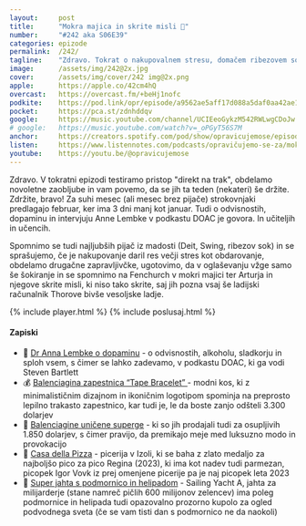 ```yaml
---
layout: 	post
title:  	"Mokra majica in skrite misli 💭"
number: 	"#242 aka S06E39"
categories:	epizode
permalink:	/242/
tagline: 	"Zdravo. Tokrat o nakupovalnem stresu, domačem ribezovem soku, učiteljih in učencih, šokantnem oglaševanju in mokri majici, ki jo nosi Fenchurch." 
image:		/assets/img/242@2x.jpg
cover:		/assets/img/cover/242 img@2x.png
apple:		https://apple.co/42cm4hQ
overcast:	https://overcast.fm/+beHj1nofc
podkite:	https://pod.link/opr/episode/a9562ae5aff17d088a5daf0aa42ae15a
pocket:		https://pca.st/zdnhddqv
google:		https://music.youtube.com/channel/UCIEeoGykzM542RWLwgCDoJw
# google:	https://music.youtube.com/watch?v=_oPGyT56S7M
anchor:		https://creators.spotify.com/pod/show/opravicujemose/episodes/Mokra-majica-in-skrite-misli-e2tdctr
listen:		https://www.listennotes.com/podcasts/opravičujemo-se-za/mokra-majica-in-skrite-misli-Xdcf8ePCMlQ/embed/
youtube:	https://youtu.be/@opravicujemose
---
```


Zdravo. V tokratni epizodi testiramo pristop "direkt na trak", obdelamo novoletne zaobljube in vam povemo, da se jih ta teden (nekateri) še držite. Zdržite, bravo! Za suhi mesec (ali mesec brez pijače) strokovnjaki predlagajo februar, ker ima 3 dni manj kot januar. Tudi o odvisnostih, dopaminu in intervjuju Anne Lembke v podkastu DOAC je govora. In učiteljih in učencih. 

Spomnimo se tudi najljubših pijač iz madosti (Deit, Swing, ribezov sok) in se sprašujemo, če je nakupovanje daril res večji stres kot obdarovanje, obdelamo drugačne zapravljivčke, ugotovimo, da v oglaševanju vžge samo še šokiranje in se spomnimo na Fenchurch v mokri majici ter Arturja in njegove skrite misli, ki niso tako skrite, saj jih pozna vsaj še ladijski računalnik Thorove bivše vesoljske ladje. 

{% include player.html %}
{% include poslusaj.html %}

<!--break-->

#### Zapiski

- 🧠 [Dr Anna Lembke o dopaminu](https://www.youtube.com/watch?v=R6xbXOp7wDA) - o odvisnostih, alkoholu, sladkorju in sploh vsem, s čimer se lahko zadevamo, v podkastu DOAC, ki ga vodi Steven Bartlett 
- 💰 [Balenciagina zapestnica “Tape Bracelet” ](https://www.highsnobiety.com/p/balenciaga-tape-bracelet/) - modni kos, ki z minimalističnim dizajnom in ikoničnim logotipom spominja na preprosto lepilno trakasto zapestnico, kar tudi je, le da boste zanjo odšteli 3.300 dolarjev 
- 👟 [Balenciagine uničene superge](https://edition.cnn.com/style/article/balenciaga-destroyed-sneakers-intl-scli/index.html) - ki so jih prodajali tudi za osupljivih 1.850 dolarjev, s čimer pravijo, da premikajo meje med luksuzno modo in provokacijo 
- 🍕 [Casa della Pizza](https://www.casadellapizza.si/) - picerija v Izoli, ki se baha z zlato medaljo za najboljšo pico za pico Regina (2023), ki ima kot nadev tudi parmezan, picopek Igor Vovk iz prej omenjene picerije pa je naj picopek leta 2023 
- 🪸 [Super jahta s podmornico in helipadom](https://www.youtube.com/watch?v=Yj_L5tU93lY) - Sailing Yacht A, jahta za milijarderje (stane namreč pičlih 600 milijonov zelencev) ima poleg podmornice in helipada tudi opazovalno prozorno kupolo za ogled podvodnega sveta (če se vam tisti dan s podmornico ne da naokoli) 